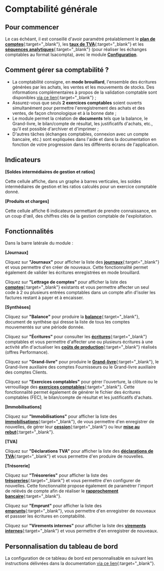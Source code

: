 # Comptabilité générale 

## Pour commencer 

Le cas échéant, il est conseillé d'avoir paramétré préalablement le [**plan de comptes**](https://doc.ekylibre.com/v2/fr/chapitre5/#plan){:target="_blank"}, les [**taux de TVA**](https://doc.ekylibre.com/v2/fr/chapitre5/#tva){:target="_blank"} et les [**séquences analytiques**](https://doc.ekylibre.com/v2/fr/chapitre5/#seq-analytique){:target="_blank"} (pour réaliser les échanges comptables au format Isacompta), avec le module [**Configuration**](/backend/dashboards/settings).

## Comment gérer sa comptabilité ?

* La comptabilité consigne, en **mode brouillard**, l'ensemble des écritures générées par les achats, les ventes et les mouvements de stocks. Des informations complémentaires à propos de la validation comptable sont disponibles [via ce lien](https://doc.ekylibre.com/v2/fr/chapitre5/#introduction){:target="_blank"}&nbsp;;
* Assurez-vous que seuls **2 exercices comptables** soient ouverts simultanément pour permettre l'enregistrement des achats et des ventes, de façon chronologique et à la bonne date&nbsp;;
* Le module permet la création de **documents** tels que la balance, le Grand-livre, le bilan/compte de résultat, les justificatifs d'achats, etc., qu'il est possible d'archiver et d'imprimer&nbsp;;
* D'autres tâches (échanges comptables, connexion avec un compte bancaire, etc.) sont expliquées dans l'aide et dans la documentation en fonction de votre progression dans les différents écrans de l'application.

## Indicateurs

**[Soldes intermédiaires de gestion et ratios]**

Cette cellule affiche, dans un graphe à barres verticales, les soldes intermédiaires de gestion et les ratios calculés pour un exercice comptable donné.

**[Produits et charges]**

Cette cellule affiche 6 indicateurs permettant de prendre connaissance, en un coup d'œil, des chiffres clés de la gestion comptable de l'exploitation.

## Fonctionnalités

Dans la barre latérale du module&nbsp;:

**[Journaux]**

Cliquez sur **"Journaux"** pour afficher la liste des [**journaux**](https://doc.ekylibre.com/v2/fr/chapitre5/#journaux){:target="_blank"} et vous permettre d'en créer de nouveaux. Cette fonctionnalité permet également de valider les écritures enregistrées en mode brouillard.

Cliquez sur **"Lettrage de comptes"** pour afficher la liste des [**comptes**](https://doc.ekylibre.com/v2/fr/chapitre5/#lettrage){:target="_blank"} existants et vous permettre affecter un seul code à 2 ou plusieurs entrées comptables dans un compte afin d'isoler les factures restant à payer et à encaisser.

**[Synthèses]**

Cliquez sur **"Balance"** pour produire la [**balance**](https://doc.ekylibre.com/v2/fr/chapitre5/#balance){:target="_blank"}, document de synthèse qui dresse la liste de tous les comptes mouvementés sur une période donnée.

Cliquez sur **"Écritures"** pour consulter les [**écritures**](https://doc.ekylibre.com/v2/fr/chapitre5/#ecritures){:target="_blank"} comptables et vous permettre d'affecter une ou plusieurs écritures à une activité afin d'actualiser les [**coûts de production**](https://doc.ekylibre.com/v2/fr/performance/#couts-prod){:target="_blank"} réalisés (offres Performance).

Cliquez sur **"Grand-livre"** pour produire le [**Grand-livre**](https://doc.ekylibre.com/v2/fr/chapitre5/#grand-livre){:target="_blank"}, le Grand-livre auxiliaire des comptes Fournisseurs ou le Grand-livre auxiliaire des comptes Clients.

Cliquez sur **"Exercices comptables"** pour gérer l'ouverture, la clôture ou le verrouillage des [**exercices comptables**](https://doc.ekylibre.com/v2/fr/chapitre5/#exercice){:target="_blank"}. Cette fonctionnalité permet également de générer le fichier des écritures comptables (FEC), le bilan/compte de résultat et les justificatifs d'achats.

**[Immobilisations]**

Cliquez sur **"Immobilisations"** pour afficher la liste des [**immobilisations**](https://doc.ekylibre.com/v2/fr/chapitre5/#immobilisations){:target="_blank"}, de vous permettre d'en enregistrer de nouvelles, de gérer leur [**cession**](https://doc.ekylibre.com/v2/fr/chapitre5/#cession){:target="_blank"} ou leur [**mise au rebut**](https://doc.ekylibre.com/v2/fr/chapitre5/#mise-rebut){:target="_blank"}.

**[TVA]**

Cliquez sur **"Déclarations TVA"** pour afficher la liste des [**déclarations de TVA**](https://doc.ekylibre.com/v2/fr/chapitre5/#declaration){:target="_blank"} et vous permettre d'en produire de nouvelles.

**[Trésorerie]**

Cliquez sur **"Trésoreries"** pour afficher la liste des [**trésoreries**](https://doc.ekylibre.com/v2/fr/chapitre5/#tresorerie){:target="_blank"} et vous permettre d'en configurer de nouvelles. Cette fonctionnalité propose également de paramétrer l'import de relévés de compte afin de réaliser le [**rapprochement bancaire**](https://doc.ekylibre.com/v2/fr/chapitre5/#rapprochement){:target="_blank"}.

Cliquez sur **"Emprunt"** pour afficher la liste des [**emprunts**](https://doc.ekylibre.com/v2/fr/chapitre5/#emprunts){:target="_blank"}, vous permettre d'en enregistrer de nouveaux et passser les écritures en comptabilité.

Cliquez sur **"Virements internes"** pour afficher la liste des [**virements internes**](https://doc.ekylibre.com/v2/fr/chapitre5/#virements){:target="_blank"} et vous permettre d'en enregistrer de nouveaux.

## Personnalisation du tableau de bord 

La configuration de ce tableau de bord est personnalisable en suivant les instructions délivrées dans la documentation [via ce lien](https://doc.ekylibre.com/v2/fr/chapitre4/#perso){:target="_blank"}.
